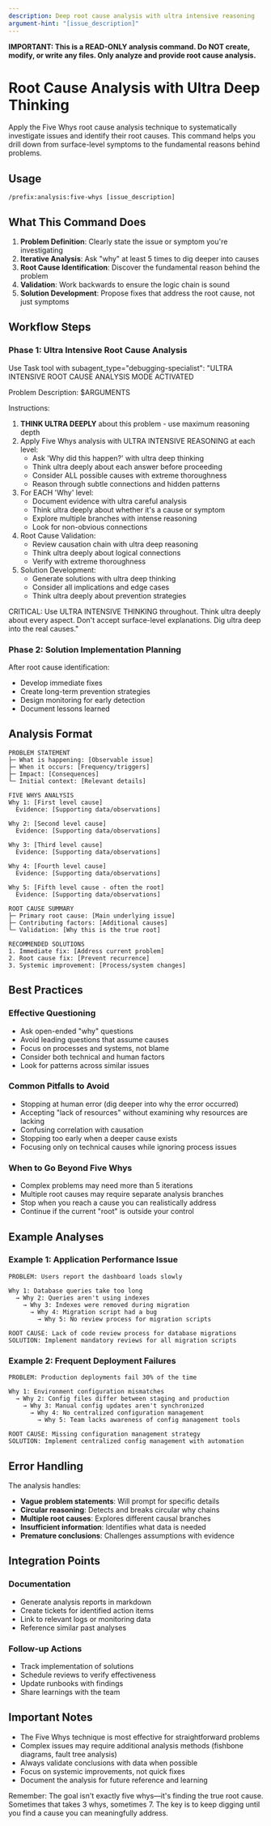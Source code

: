 ```yaml
---
description: Deep root cause analysis with ultra intensive reasoning
argument-hint: "[issue_description]"
---
```


**IMPORTANT: This is a READ-ONLY analysis command. Do NOT create, modify, or write any files. Only analyze and provide root cause analysis.**

# Root Cause Analysis with Ultra Deep Thinking

Apply the Five Whys root cause analysis technique to systematically investigate issues and identify their root causes. This command helps you drill down from surface-level symptoms to the fundamental reasons behind problems.

## Usage

```
/prefix:analysis:five-whys [issue_description]
```

## What This Command Does

1. **Problem Definition**: Clearly state the issue or symptom you're investigating
2. **Iterative Analysis**: Ask "why" at least 5 times to dig deeper into causes
3. **Root Cause Identification**: Discover the fundamental reason behind the problem
4. **Validation**: Work backwards to ensure the logic chain is sound
5. **Solution Development**: Propose fixes that address the root cause, not just symptoms

## Workflow Steps

### Phase 1: Ultra Intensive Root Cause Analysis

Use Task tool with subagent_type="debugging-specialist":
"ULTRA INTENSIVE ROOT CAUSE ANALYSIS MODE ACTIVATED

Problem Description: $ARGUMENTS

Instructions:

1. **THINK ULTRA DEEPLY** about this problem - use maximum reasoning depth
2. Apply Five Whys analysis with ULTRA INTENSIVE REASONING at each level:
   - Ask 'Why did this happen?' with ultra deep thinking
   - Think ultra deeply about each answer before proceeding
   - Consider ALL possible causes with extreme thoroughness
   - Reason through subtle connections and hidden patterns
3. For EACH 'Why' level:
   - Document evidence with ultra careful analysis
   - Think ultra deeply about whether it's a cause or symptom
   - Explore multiple branches with intense reasoning
   - Look for non-obvious connections
4. Root Cause Validation:
   - Review causation chain with ultra deep reasoning
   - Think ultra deeply about logical connections
   - Verify with extreme thoroughness
5. Solution Development:
   - Generate solutions with ultra deep thinking
   - Consider all implications and edge cases
   - Think ultra deeply about prevention strategies

CRITICAL: Use ULTRA INTENSIVE THINKING throughout. Think ultra deeply about every aspect. Don't accept surface-level explanations. Dig ultra deep into the real causes."

### Phase 2: Solution Implementation Planning

After root cause identification:

- Develop immediate fixes
- Create long-term prevention strategies
- Design monitoring for early detection
- Document lessons learned

## Analysis Format

```
PROBLEM STATEMENT
├─ What is happening: [Observable issue]
├─ When it occurs: [Frequency/triggers]
├─ Impact: [Consequences]
└─ Initial context: [Relevant details]

FIVE WHYS ANALYSIS
Why 1: [First level cause]
  Evidence: [Supporting data/observations]

Why 2: [Second level cause]
  Evidence: [Supporting data/observations]

Why 3: [Third level cause]
  Evidence: [Supporting data/observations]

Why 4: [Fourth level cause]
  Evidence: [Supporting data/observations]

Why 5: [Fifth level cause - often the root]
  Evidence: [Supporting data/observations]

ROOT CAUSE SUMMARY
├─ Primary root cause: [Main underlying issue]
├─ Contributing factors: [Additional causes]
└─ Validation: [Why this is the true root]

RECOMMENDED SOLUTIONS
1. Immediate fix: [Address current problem]
2. Root cause fix: [Prevent recurrence]
3. Systemic improvement: [Process/system changes]
```

## Best Practices

### Effective Questioning

- Ask open-ended "why" questions
- Avoid leading questions that assume causes
- Focus on processes and systems, not blame
- Consider both technical and human factors
- Look for patterns across similar issues

### Common Pitfalls to Avoid

- Stopping at human error (dig deeper into why the error occurred)
- Accepting "lack of resources" without examining why resources are lacking
- Confusing correlation with causation
- Stopping too early when a deeper cause exists
- Focusing only on technical causes while ignoring process issues

### When to Go Beyond Five Whys

- Complex problems may need more than 5 iterations
- Multiple root causes may require separate analysis branches
- Stop when you reach a cause you can realistically address
- Continue if the current "root" is outside your control

## Example Analyses

### Example 1: Application Performance Issue

```
PROBLEM: Users report the dashboard loads slowly

Why 1: Database queries take too long
  → Why 2: Queries aren't using indexes
    → Why 3: Indexes were removed during migration
      → Why 4: Migration script had a bug
        → Why 5: No review process for migration scripts

ROOT CAUSE: Lack of code review process for database migrations
SOLUTION: Implement mandatory reviews for all migration scripts
```

### Example 2: Frequent Deployment Failures

```
PROBLEM: Production deployments fail 30% of the time

Why 1: Environment configuration mismatches
  → Why 2: Config files differ between staging and production
    → Why 3: Manual config updates aren't synchronized
      → Why 4: No centralized configuration management
        → Why 5: Team lacks awareness of config management tools

ROOT CAUSE: Missing configuration management strategy
SOLUTION: Implement centralized config management with automation
```

## Error Handling

The analysis handles:

- **Vague problem statements**: Will prompt for specific details
- **Circular reasoning**: Detects and breaks circular why chains
- **Multiple root causes**: Explores different causal branches
- **Insufficient information**: Identifies what data is needed
- **Premature conclusions**: Challenges assumptions with evidence

## Integration Points

### Documentation

- Generate analysis reports in markdown
- Create tickets for identified action items
- Link to relevant logs or monitoring data
- Reference similar past analyses

### Follow-up Actions

- Track implementation of solutions
- Schedule reviews to verify effectiveness
- Update runbooks with findings
- Share learnings with the team

## Important Notes

- The Five Whys technique is most effective for straightforward problems
- Complex issues may require additional analysis methods (fishbone diagrams, fault tree analysis)
- Always validate conclusions with data when possible
- Focus on systemic improvements, not quick fixes
- Document the analysis for future reference and learning

Remember: The goal isn't exactly five whys—it's finding the true root cause. Sometimes that takes 3 whys, sometimes 7. The key is to keep digging until you find a cause you can meaningfully address.
